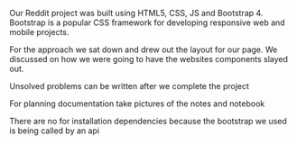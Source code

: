 Our Reddit project was built using HTML5, CSS, JS and Bootstrap 4. Bootstrap is a popular CSS framework for developing responsive web and mobile projects.


For the approach we sat down and drew out the layout for our page. We discussed on how we were going to have the websites components slayed out.


Unsolved problems can be written after we complete the project


For planning documentation take pictures of the notes and notebook

There are no for installation dependencies because the bootstrap we used is being called by an api
